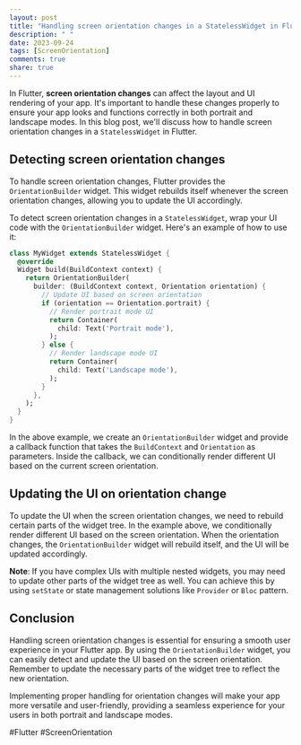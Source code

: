 ```yaml
---
layout: post
title: "Handling screen orientation changes in a StatelessWidget in Flutter"
description: " "
date: 2023-09-24
tags: [ScreenOrientation]
comments: true
share: true
---
```


In Flutter, **screen orientation changes** can affect the layout and UI rendering of your app. It's important to handle these changes properly to ensure your app looks and functions correctly in both portrait and landscape modes. In this blog post, we'll discuss how to handle screen orientation changes in a `StatelessWidget` in Flutter.

## Detecting screen orientation changes

To handle screen orientation changes, Flutter provides the `OrientationBuilder` widget. This widget rebuilds itself whenever the screen orientation changes, allowing you to update the UI accordingly.

To detect screen orientation changes in a `StatelessWidget`, wrap your UI code with the `OrientationBuilder` widget. Here's an example of how to use it:

```dart
class MyWidget extends StatelessWidget {
  @override
  Widget build(BuildContext context) {
    return OrientationBuilder(
      builder: (BuildContext context, Orientation orientation) {
        // Update UI based on screen orientation
        if (orientation == Orientation.portrait) {
          // Render portrait mode UI
          return Container(
            child: Text('Portrait mode'),
          );
        } else {
          // Render landscape mode UI
          return Container(
            child: Text('Landscape mode'),
          );
        }
      },
    );
  }
}
```

In the above example, we create an `OrientationBuilder` widget and provide a callback function that takes the `BuildContext` and `Orientation` as parameters. Inside the callback, we can conditionally render different UI based on the current screen orientation.

## Updating the UI on orientation change

To update the UI when the screen orientation changes, we need to rebuild certain parts of the widget tree. In the example above, we conditionally render different UI based on the screen orientation. When the orientation changes, the `OrientationBuilder` widget will rebuild itself, and the UI will be updated accordingly.

**Note**: If you have complex UIs with multiple nested widgets, you may need to update other parts of the widget tree as well. You can achieve this by using `setState` or state management solutions like `Provider` or `Bloc` pattern.

## Conclusion

Handling screen orientation changes is essential for ensuring a smooth user experience in your Flutter app. By using the `OrientationBuilder` widget, you can easily detect and update the UI based on the screen orientation. Remember to update the necessary parts of the widget tree to reflect the new orientation.

Implementing proper handling for orientation changes will make your app more versatile and user-friendly, providing a seamless experience for your users in both portrait and landscape modes.

#Flutter #ScreenOrientation